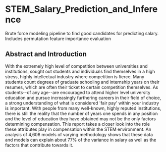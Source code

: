 # STEM_Salary_Prediction_and_Inference
Brute force modeling pipeline to find good candidates for predicting salary. Includes permutation feature importance evaluation

## Abstract and Introduction

With the extremely high level of competition between universities and institutions, sought out students and individuals find themselves in a high stress, highly intellectual industry where competition is fierce. Many students count degrees of graduate schooling and internship years on their resumes, which are often their ticket to certain competition themselves. As students--of any age--are encouraged to attend higher level university education and pursue increasingly furthering careers in their field of choice, a strong understanding of what is considered 'fair pay' within your industry is important. With people from many well-known, highly reputed institutions, there is still the reality that the number of years one spends in any position and the level of education they have obtained may not be the only factors determining compensation. This report takes a closer look into the role these attributes play in compensation within the STEM environment. An analysis of 4,608 models of varying methodology shows that these data and models can explain about 77% of the variance in salary as well as the factors that contribute towards it.
